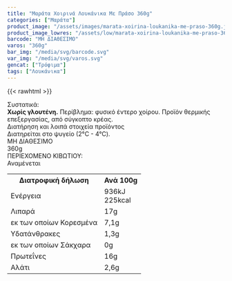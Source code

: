 ```yaml
---
title: "Μαράτα Xοιρινά Λουκάνικα Με Πράσο 360g"
categories: ["Μαράτα"]
product_image: "/assets/images/marata-xoirina-loukanika-me-praso-360g.jpg"
product_image_lowres: "/assets/low/marata-xoirina-loukanika-me-praso-360g.jpg"
barcode: "ΜΗ ΔΙΑΘΕΣΙΜΟ"
varos: "360g"
bar_img: "/media/svg/barcode.svg"
var_img: "/media/svg/varos.svg"
gencat: ["Τρόφιμα"]
tags: ["Λουκάνικα"]
---
```

{{< rawhtml >}}

<div class="sload373"><div class="product"><div id="sistatika">Συστατικά:</div><div class="alltext"><b>Χωρίς γλουτένη.</b> Περίβλημα: φυσικό έντερο χοίρου. Προϊόν θερμικής επεξεργασίας, από σύγκοπτο κρέας.</div><div id="loipa">Διατήρηση και λοιπά στοιχεία προϊόντος</div><div class="alltext">Διατηρείται στο ψυγείο (2°C - 4°C).</div><div id="barcode"><div id="barimage1"></div><span id="bartext">ΜΗ ΔΙΑΘΕΣΙΜΟ</span></div><div id="varos"><div id="varosimage1"></div><span id="varostext">360g</span></div><div id="kivotio">ΠΕΡΙΕΧΟΜΕΝΟ ΚΙΒΩΤΙΟΥ:<br>Αναμένεται</div><div class="tabout"><table id="diatable"><tbody><tr><th>Διατροφική δήλωση</th><th>Ανά 100g</th></tr><tr><td class="texr2">Ενέργεια</td><td class="texr">936kJ<br>225kcal</td></tr><tr><td class="texr2">Λιπαρά</td><td class="texr">17g</td></tr><tr><td class="gray">εκ των οποίων Κορεσµένα</td><td class="gray2">7,1g</td></tr><tr><td class="texr2">Yδατάνθρακες</td><td class="texr">1,3g</td></tr><tr><td class="gray">εκ των οποίων Σάκχαρα</td><td class="gray2">0g</td></tr><tr><td class="texr2">Πρωτεΐνες</td><td class="texr">16g</td></tr><tr><td class="texr2">Αλάτι</td><td class="texr">2,6g</td></tr></tbody></table></div><div class="keno"></div>
<div class="pimg"></div></div></div>


